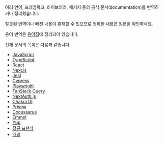 여러 언어, 프레임워크, 라이브러리, 패키지 등의 공식 문서(documentation)를 번역하거나 정리했습니다.

잘못된 번역이나 빠진 내용이 존재할 수 있으므로 정확한 내용은 원문을 확인하세요.

용어 번역은 [용어집](https://docs-glossary.vercel.app/)에 정리되어 있습니다.

전체 문서의 목록은 다음과 같습니다.

- [JavaScript](https://autroshot.github.io/doc-archive/docs/javascript/keyboard-keydown-and-keyup)
- [TypeScript](https://autroshot.github.io/doc-archive/docs/typescript)
- [React](https://autroshot.github.io/doc-archive/docs/react/keeping-components-pure)
- [Next.js](https://autroshot.github.io/doc-archive/docs/nextjs)
- [Jest](https://autroshot.github.io/doc-archive/docs/test/jest)
- [Cypress](https://autroshot.github.io/doc-archive/docs/test/cypress)
- [Playwright](https://autroshot.github.io/doc-archive/docs/test/playwright)
- [TanStack Query](https://autroshot.github.io/doc-archive/docs/miscellaneous/tanstack-query)
- [NextAuth.js](https://autroshot.github.io/doc-archive/docs/miscellaneous/nextauthjs)
- [Chakra UI](https://autroshot.github.io/doc-archive/docs/miscellaneous/chakra-ui)
- [Prisma](https://autroshot.github.io/doc-archive/docs/miscellaneous/prisma)
- [Docusaurus](https://autroshot.github.io/doc-archive/docs/miscellaneous/docusaurus)
- [Emmet](https://autroshot.github.io/doc-archive/docs/miscellaneous/emmet)
- [Yup](https://autroshot.github.io/doc-archive/docs/miscellaneous/yup)
- [정규 표현식](https://autroshot.github.io/doc-archive/docs/miscellaneous/regular-expression)
- [개념](https://autroshot.github.io/doc-archive/docs/concepts/domain-name)
